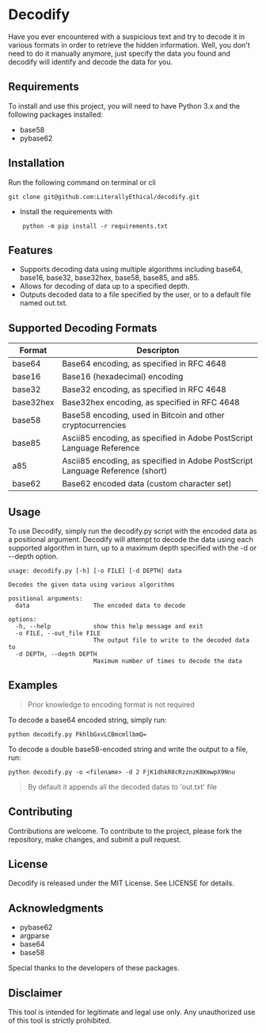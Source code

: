 # Decodify

Have you ever encountered with a suspicious text and try to decode it  in various formats in order to retrieve the
hidden information. Well, you don't need to do it manually anymore, just specify the data you found and decodify will
identify and decode the data for you.


## Requirements

To install and use this project, you will need to have Python 3.x and the following packages installed:


* base58      
* pybase62


## Installation

Run the following command on terminal or cli
```
git clone git@github.com:LiterallyEthical/decodify.git
```  

* Install the requirements with
```
    python -m pip install -r requirements.txt
```

## Features

* Supports decoding data using multiple algorithms including base64, base16, base32, base32hex, base58, base85, and a85.
* Allows for decoding of data up to a specified depth.
* Outputs decoded data to a file specified by the user, or to a default file named out.txt. 

## Supported Decoding Formats

|Format | Descripton |
| ----- | ---------- |
|base64 | Base64 encoding, as specified in RFC 4648 |
|base16 | Base16 (hexadecimal) encoding |
|base32 | 	Base32 encoding, as specified in RFC 4648|
|base32hex| Base32hex encoding, as specified in RFC 4648|
|base58| Base58 encoding, used in Bitcoin and other cryptocurrencies|
|base85| Ascii85 encoding, as specified in Adobe PostScript Language Reference|
|a85 | Ascii85 encoding, as specified in Adobe PostScript Language Reference (short) |
|base62 | Base62 encoded data (custom character set)|






## Usage

To use Decodify, simply run the decodify.py script with the encoded data as a positional argument. Decodify will attempt to decode the data using each supported algorithm in turn, up to a maximum depth specified with the -d or --depth option.

```shell
usage: decodify.py [-h] [-o FILE] [-d DEPTH] data

Decodes the given data using various algorithms

positional arguments:
  data                  The encoded data to decode

options:
  -h, --help            show this help message and exit
  -o FILE, --out_file FILE
                        The output file to write to the decoded data to
  -d DEPTH, --depth DEPTH
                        Maximum number of times to decode the data
```

## Examples

> Prior knowledge to encoding format is not required

To decode a base64 encoded string, simply run:

```
python decodify.py PkhlbGxvLCBmcmllbmQ=
```

To decode a double base58-encoded string and write the output to a file, run:

```
python decodify.py -o <filename> -d 2 FjK1dhkR8cRzznzK8KmwpX9Nnu
```
> By default it appends all the decoded datas to 'out.txt' file

## Contributing

Contributions are welcome. To contribute to the project, please fork the repository, make changes, and submit a pull request.

## License

Decodify is released under the MIT License. See LICENSE for details.

## Acknowledgments

* pybase62
* argparse
* base64
* base58

Special thanks to the developers of these packages.

## Disclaimer

This tool is intended for legitimate and legal use only. Any unauthorized use of this tool is strictly prohibited.

